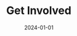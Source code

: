 ---
title: "Get Involved"
description: "Discover ways to participate, connect with our community, and contribute to local resilience."
date: 2024-01-01
type: "participate"
use_contact_form: true
opportunities:
  - title: "Join Community Events"
    description: "Attend local gatherings, workshops, and community-building activities."
    action_url: "/events"
    action_text: "View Events"
  - title: "Volunteer"
    description: "Share your time and skills to support community initiatives."
    action_url: "/volunteer"
    action_text: "Volunteer Now"
  - title: "Partner with Us"
    description: "Collaborate with us to strengthen local resilience efforts."
    action_url: "/partner"
    action_text: "Learn More"
  - title: "Share Resources"
    description: "Contribute knowledge, tools, or resources to support the community."
    action_url: "/share"
    action_text: "Share Now"
current_opportunities:
  - title: "Community Garden Project"
    description: "Help establish and maintain our new community garden space."
    date: "Spring 2024"
    action_url: "/garden-project"
  - title: "Skill-Share Workshop Series"
    description: "Lead or assist in workshops sharing practical skills with neighbors."
    date: "Monthly"
    action_url: "/workshops"
  - title: "Neighborhood Support Network"
    description: "Join our network of neighbors helping neighbors."
    date: "Ongoing"
    action_url: "/support-network"
resources:
  - title: "Getting Started Guide"
    description: "Essential information for new community members."
    link: "/resources/getting-started"
  - title: "Community Toolkit"
    description: "Practical tools and templates for community organizing."
    link: "/resources/toolkit"
  - title: "Resource Directory"
    description: "Comprehensive list of local resources and services."
    link: "/resources/directory"
---